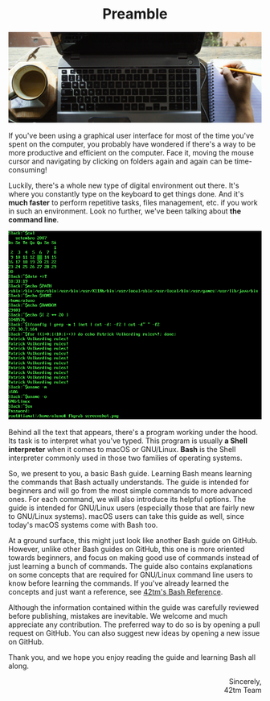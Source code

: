 <h1 align="center">Preamble</h1>

![](../img/prem/prem.jpg)

If you've been using a graphical user interface for most of the time you've
spent on the computer, you probably have wondered if there's a way to be more
productive and efficient on the computer. Face it, moving the mouse cursor and
navigating by clicking on folders again and again can be time-consuming!

Luckily, there's a whole new type of digital environment out there. It's where
you constantly type on the keyboard to get things done. And it's **much faster**
to perform repetitive tasks, files management, etc. if you work in such an
environment. Look no further, we've been talking about **the command line**.

![](../img/prem/bash-example.png)

Behind all the text that appears, there's a program working under the hood. Its
task is to interpret what you've typed. This program is usually **a Shell
interpreter** when it comes to macOS or GNU/Linux. **Bash** is the Shell
interpreter commonly used in those two families of operating systems.

So, we present to you, a basic Bash guide. Learning Bash means learning the
commands that Bash actually understands. The guide is intended for beginners
and will go from the most simple commands to more advanced ones. For each
command, we will also introduce its helpful options. The guide is intended for
GNU/Linux users (especially those that are fairly new to GNU/Linux systems).
macOS users can take this guide as well, since today's macOS systems come with
Bash too.

At a ground surface, this might just look like another Bash guide on GitHub.
However, unlike other Bash guides on GitHub, this one is more oriented towards
beginners, and focus on making good use of commands instead of just learning
a bunch of commands. The guide also contains explanations on some concepts
that are required for GNU/Linux command line users to know before learning the
commands. If you've already learned the concepts and just want a reference, see
[42tm's Bash Reference](http://github.com/42tm/bash-ref).

Although the information contained within the guide was carefully reviewed
before publishing, mistakes are inevitable. We welcome and much appreciate any
contribution. The preferred way to do so is by opening a pull request on GitHub.
You can also suggest new ideas by opening a new issue on GitHub.

Thank you, and we hope you enjoy reading the guide and learning Bash all along.

<p align="right">
Sincerely,<br />
42tm Team
</p>
